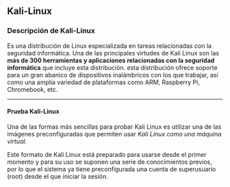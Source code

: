 ## Kali-Linux
### Descripción de Kali-Linux
Es una distribución de Linux especializada en tareas relacionadas con la seguridad informática.
Una de las principales virtudes de Kali Linux son las **más de 300 herramientas y aplicaciones relacionadas con la seguridad informática** que incluye esta distribución.
esta distribución ofrece soporte para un gran abanico de dispositivos inalámbricos con los que trabajar, así como una amplia variedad de plataformas como ARM, Raspberry Pi, Chromebook, etc.

- - -

#### Prueba Kali-Linux
Una de las formas más sencillas para probar Kali Linux es utilizar una de las imágenes preconfiguradas que permiten usar *Kali Linux como una máquina virtual.*

Este formato de Kali Linux está preparado para usarse desde el primer momento y para su uso se suponen una serie de conocimientos previos, por lo que el sistema ya tiene preconfigurada una cuenta de superusuario (root) desde el que iniciar la sesión.

